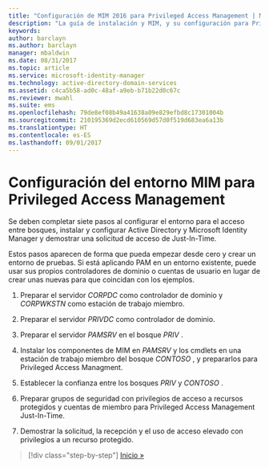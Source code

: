 ```yaml
---
title: "Configuración de MIM 2016 para Privileged Access Management | Microsoft Docs"
description: "La guía de instalación y MIM, y su configuración para Privileged Access Management."
keywords: 
author: barclayn
ms.author: barclayn
manager: mbaldwin
ms.date: 08/31/2017
ms.topic: article
ms.service: microsoft-identity-manager
ms.technology: active-directory-domain-services
ms.assetid: c4ca5b58-ad0c-48af-a9eb-b71b22d0c67c
ms.reviewer: mwahl
ms.suite: ems
ms.openlocfilehash: 79de8ef08b49a41638a09e829efbd8c17301004b
ms.sourcegitcommit: 210195369d2ecd610569d57d0f519d683ea6a13b
ms.translationtype: HT
ms.contentlocale: es-ES
ms.lasthandoff: 09/01/2017
---
```

# <a name="configure-the-mim-environment-for-privileged-access-management"></a>Configuración del entorno MIM para Privileged Access Management

Se deben completar siete pasos al configurar el entorno para el acceso entre bosques, instalar y configurar Active Directory y Microsoft Identity Manager y demostrar una solicitud de acceso de Just-In-Time.

Estos pasos aparecen de forma que pueda empezar desde cero y crear un entorno de pruebas. Si está aplicando PAM en un entorno existente, puede usar sus propios controladores de dominio o cuentas de usuario en lugar de crear unas nuevas para que coincidan con los ejemplos.

1. Preparar el servidor *CORPDC* como controlador de dominio y *CORPWKSTN* como estación de trabajo miembro.

2. Preparar el servidor *PRIVDC* como controlador de dominio.

3.  Preparar el servidor *PAMSRV* en el bosque *PRIV* .

4.  Instalar los componentes de MIM en *PAMSRV* y los cmdlets en una estación de trabajo miembro del bosque *CONTOSO* , y prepararlos para Privileged Access Managment.

5.  Establecer la confianza entre los bosques *PRIV* y *CONTOSO* .

6.  Preparar grupos de seguridad con privilegios de acceso a recursos protegidos y cuentas de miembro para Privileged Access Management Just-In-Time.

7.  Demostrar la solicitud, la recepción y el uso de acceso elevado con privilegios a un recurso protegido.

>[!div class="step-by-step"]
[Inicio »](step-1-prepare-corp-domain.md)
